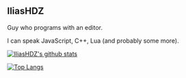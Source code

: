 ## IliasHDZ

Guy who programs with an editor.

I can speak JavaScript, C++, Lua (and probably some more).

[![IliasHDZ's github stats](https://github-readme-stats.vercel.app/api?username=IliasHDZ)](https://github.com/IliasHDZ/)

[![Top Langs](https://github-readme-stats.vercel.app/api/top-langs/?username=IliasHDZ)](https://github.com/IliasHDZ/)
